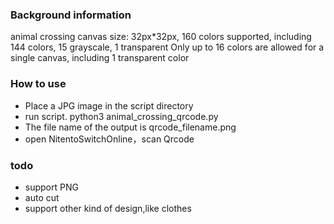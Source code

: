 ### Background information
animal crossing canvas size: 32px*32px, 160 colors supported, including 144 colors, 15 grayscale, 1 transparent
Only up to 16 colors are allowed for a single canvas, including 1 transparent color

### How to use
- Place a JPG image in the script directory
- run script. python3 animal_crossing_qrcode.py
- The file name of the output is qrcode_filename.png
- open NitentoSwitchOnline，scan Qrcode


### todo
- support PNG
- auto cut
- support other kind of design,like clothes
